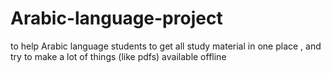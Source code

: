 # Arabic-language-project

to help Arabic language students to get all study material in one place , and try to make a lot of
things (like pdfs) available offline
